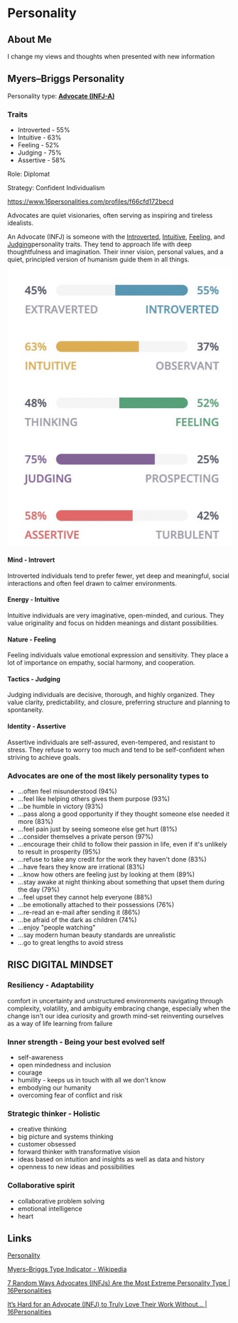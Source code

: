 # Personality

## About Me

I change my views and thoughts when presented with new information

## Myers–Briggs Personality

Personality type: **[Advocate (INFJ-A)](https://www.16personalities.com/infj-personality?utm_source=welcome-assertive-advocate&utm_medium=email&utm_campaign=results&utm_content=type-personality-0)**

### Traits

- Introverted - 55%
- Intuitive - 63%
- Feeling - 52%
- Judging - 75%
- Assertive - 58%

Role: Diplomat

Strategy: Confident Individualism

https://www.16personalities.com/profiles/f66cfd172becd

Advocates are quiet visionaries, often serving as inspiring and tireless idealists.

An Advocate (INFJ) is someone with the [Introverted](https://www.16personalities.com/articles/mind-introverted-vs-extraverted), [Intuitive](https://www.16personalities.com/articles/energy-intuitive-vs-observant), [Feeling](https://www.16personalities.com/articles/nature-thinking-vs-feeling), and [Judging](https://www.16personalities.com/articles/tactics-judging-vs-prospecting)personality traits. They tend to approach life with deep thoughtfulness and imagination. Their inner vision, personal values, and a quiet, principled version of humanism guide them in all things.

![image](../media/Personality-Deepak-image1.jpg)

#### Mind - Introvert

Introverted individuals tend to prefer fewer, yet deep and meaningful, social interactions and often feel drawn to calmer environments.

#### Energy - Intuitive

Intuitive individuals are very imaginative, open-minded, and curious. They value originality and focus on hidden meanings and distant possibilities.

#### Nature - Feeling

Feeling individuals value emotional expression and sensitivity. They place a lot of importance on empathy, social harmony, and cooperation.

#### Tactics - Judging

Judging individuals are decisive, thorough, and highly organized. They value clarity, predictability, and closure, preferring structure and planning to spontaneity.

#### Identity - Assertive

Assertive individuals are self-assured, even-tempered, and resistant to stress. They refuse to worry too much and tend to be self-confident when striving to achieve goals.

### Advocates are one of the most likely personality types to

- ...often feel misunderstood (94%)
- ...feel like helping others gives them purpose (93%)
- ...be humble in victory (93%)
- ...pass along a good opportunity if they thought someone else needed it more (83%)
- ...feel pain just by seeing someone else get hurt (81%)
- ...consider themselves a private person (97%)
- ...encourage their child to follow their passion in life, even if it's unlikely to result in prosperity (95%)
- ...refuse to take any credit for the work they haven't done (83%)
- ...have fears they know are irrational (83%)
- ...know how others are feeling just by looking at them (89%)
- ...stay awake at night thinking about something that upset them during the day (79%)
- ...feel upset they cannot help everyone (88%)
- ...be emotionally attached to their possessions (76%)
- ...re-read an e-mail after sending it (86%)
- ...be afraid of the dark as children (74%)
- ...enjoy "people watching"
- ...say modern human beauty standards are unrealistic
- ...go to great lengths to avoid stress

## RISC DIGITAL MINDSET

### Resiliency - Adaptability

comfort in uncertainty and unstructured environments
navigating through complexity, volatility, and ambiguity
embracing change, especially when the change isn't our idea
curiosity and growth mind-set
reinventing ourselves as a way of life
learning from failure

### Inner strength - Being your best evolved self

- self-awareness
- open mindedness and inclusion
- courage
- humility - keeps us in touch with all we don't know
- embodying our humanity
- overcoming fear of conflict and risk

### Strategic thinker - Holistic

- creative thinking
- big picture and systems thinking
- customer obsessed
- forward thinker with transformative vision
- ideas based on intuition and insights as well as data and history
- openness to new ideas and possibilities

### Collaborative spirit

- collaborative problem solving
- emotional intelligence
- heart

## Links

[Personality](psychology/personality.md)

[Myers–Briggs Type Indicator - Wikipedia](https://en.wikipedia.org/wiki/Myers%E2%80%93Briggs_Type_Indicator)

[7 Random Ways Advocates (INFJs) Are the Most Extreme Personality Type | 16Personalities](https://www.16personalities.com/articles/7-random-ways-advocates-infjs-are-the-most-extreme-personality-type)

[It’s Hard for an Advocate (INFJ) to Truly Love Their Work Without… | 16Personalities](https://www.16personalities.com/articles/its-hard-for-an-advocate-infj-to-truly-love-their-work-without)
